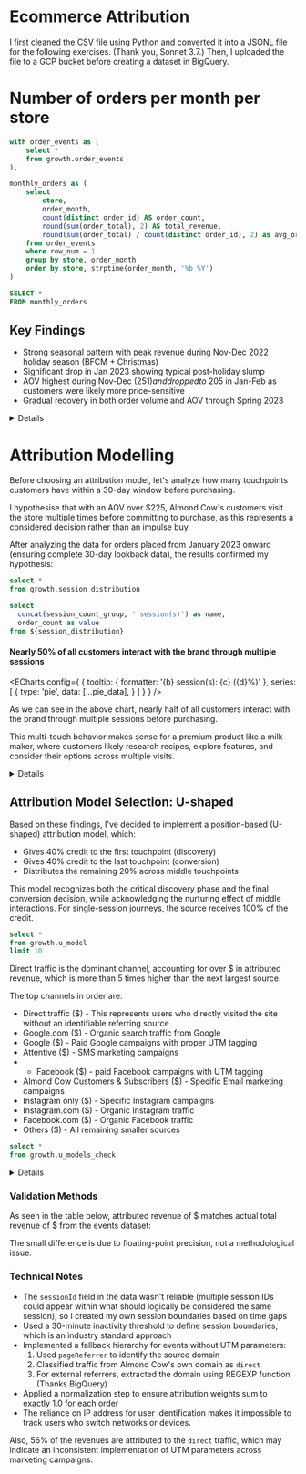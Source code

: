 # Ecommerce Attribution
I first cleaned the CSV file using Python and converted it into a JSONL file for the following exercises. (Thank you, Sonnet 3.7.) Then, I uploaded the file to a GCP bucket before creating a dataset in BigQuery.

# Number of orders per month per store

```sql monthly_orders
with order_events as (
    select *
    from growth.order_events
),

monthly_orders as (
    select
        store,
        order_month,
        count(distinct order_id) AS order_count,
        round(sum(order_total), 2) AS total_revenue,
        round(sum(order_total) / count(distinct order_id), 2) as avg_order_value
    from order_events
    where row_num = 1
    group by store, order_month 
    order by store, strptime(order_month, '%b %Y')
)

SELECT *
FROM monthly_orders
```

<BarChart 
    data={monthly_orders} 
    x=order_month 
    y=total_revenue
    yFmt=usd0k
    y2Fmt=usd
    y2=avg_order_value
    y2SeriesType=line
    sort=false
    seriesOrder=order_month
    chartAreaHeight=350
/>

<DataTable data={monthly_orders} totalRow=true >
  <Column id=store />
  <Column id=order_month />
  <Column id=order_count />
  <Column id=total_revenue fmt=usd0 />
  <Column id=avg_order_value totalAgg="average of $225.65" />
</DataTable>


## Key Findings
- Strong seasonal pattern with peak revenue during Nov-Dec 2022 holiday season (BFCM + Christmas)
- Significant drop in Jan 2023 showing typical post-holiday slump
- AOV highest during Nov-Dec ($251) and dropped to ~$205 in Jan-Feb as customers were likely more price-sensitive
- Gradual recovery in both order volume and AOV through Spring 2023

<Details title="SQL Query used to calculate the number of orders per month per store">

```sql
WITH orders AS (
  SELECT 
    REGEXP_REPLACE(shopifyShopURL, '^https?://|/$', '') AS store,
    shopifyOrderId AS order_id,
    DATE(shopifyOrderProcessedAt) AS order_date,
    FORMAT_DATE('%b %Y', DATE(shopifyOrderProcessedAt)) as order_month,
    shopifyOrderTotalPrice AS order_total,
    ROW_NUMBER() OVER(PARTITION BY shopifyOrderId ORDER BY shopifyOrderProcessedAt) AS row_num
  FROM growth.pixeldata
  WHERE shopifyOrderId IS NOT NULL
    AND pagePath LIKE '%/thank_you'
),

monthly_orders AS (
  SELECT
    store,
    order_month,
    COUNT(*) AS order_count,
    ROUND(SUM(order_total), 2) AS total_revenue,
    ROUND(SUM(order_total) / COUNT(*), 2) AS avg_order_value
  FROM orders
  WHERE row_num = 1
  GROUP BY store, order_month
  ORDER BY store, PARSE_DATE('%b %Y', order_month)
)

SELECT * FROM monthly_orders

```

This query addresses several important data quality considerations:

1. Normalizes store URLs to ensure consistent grouping regardless of URL format
2. Filters for actual conversion events using the `thank_you` page path, avoiding duplicate counting from order status checks
3. Deduplicates multiple pixel events for the same order ID by using `ROW_NUMBER()` and selecting only the first occurrence
4. Takes the earliest order record when multiple events exist, ensuring consistent handling of duplicates
5. Calculates key metrics like order count, total revenue, and average order value

</Details>

# Attribution Modelling

Before choosing an attribution model, let's analyze how many touchpoints customers have within a 30-day window before purchasing.

I hypothesise that with an AOV over $225, Almond Cow's customers visit the store multiple times before committing to purchase, as this represents a considered decision rather than an impulse buy.

After analyzing the data for orders placed from January 2023 onward (ensuring complete 30-day lookback data), the results confirmed my hypothesis:

```sql session_distribution
select *
from growth.session_distribution
```

```sql pie_data
select
  concat(session_count_group, ' session(s)') as name,
  order_count as value
from ${session_distribution}
```

#### Nearly 50% of all customers interact with the brand through multiple sessions
<ECharts config={
    {
        tooltip: {
            formatter: '{b} session(s): {c} ({d}%)'
        },
        series: [
        {
          type: 'pie',
          data: [...pie_data],
        }
      ]
      }
    }
/>


As we can see in the above chart, nearly half of all customers interact with the brand through multiple sessions before purchasing.

This multi-touch behavior makes sense for a premium product like a milk maker, where customers likely research recipes, explore features, and consider their options across multiple visits.

<Details title="SQL Query used to find how many touchpoints customers have">

First, I wrote a CTE to get all order data, filtering only for "thank you" pages and orders from January 2023 onwards. I'm using a 30-day lookback window, and the first events in the dataset were triggered around November 24th, so starting from January gives us complete lookback data for all orders.

I also used the `ROW_NUMBER()` function to handle potential duplicate order events by assigning a sequence number to each order record:


```sql
WITH order_events AS (
  SELECT
    shopifyOrderId,
    TIMESTAMP_MILLIS(CAST(timestamp AS INT64)) AS order_timestamp,
    DATE(shopifyOrderProcessedAt) AS order_datetime,
    shopifyOrderTotalPrice AS order_total,
    ip,
    ROW_NUMBER() OVER(PARTITION BY shopifyOrderId ORDER BY timestamp) AS row_num
  FROM `polar-455513.growth.pixeldata`
  WHERE 
    shopifyOrderId IS NOT NULL
    AND pagePath LIKE '%/thank_you'
    AND DATE(shopifyOrderProcessedAt) >= '2023-01-01'
),

unique_orders AS (
  SELECT
    shopifyOrderId,
    order_timestamp,
    order_datetime,
    order_total,
    ip
  FROM order_events
  WHERE row_num = 1
)
```

I then created a second CTE to keep unique orders by filtering for `row_num = 1`, ensuring I count each order exactly once:

```sql
unique_orders AS (
  SELECT shopifyOrderId, order_timestamp, order_datetime, order_total, ip
  FROM order_events
  WHERE row_num = 1
)
```

Next, I joined the unique orders with all the pixel data to find every interaction that happened within 30 days before each purchase. I'm using the IP address to connect users to their events and adding logic to determine the traffic source:

```sql
pre_purchase_events AS (
  SELECT
    o.shopifyOrderId,
    o.order_timestamp,
    o.order_datetime,
    o.order_total,
    o.ip,
    p.timestamp AS event_timestamp,
    TIMESTAMP_MILLIS(CAST(p.timestamp AS INT64)) AS event_timestamp_formatted,
    p.pagePath,
    p.utmSource,
    p.pageReferrer,
    COALESCE(p.utmSource, 
      CASE 
        WHEN p.pageReferrer IS NULL OR p.pageReferrer = '' OR p.pageReferrer LIKE '%almondcow.co%' THEN 'direct'
        ELSE REGEXP_EXTRACT(REGEXP_EXTRACT(p.pageReferrer, 'http[s]?://([^/]*)'), '([^.]+\\.[^.]+)$') 
      END) AS source
  FROM unique_orders o
  JOIN `polar-455513.growth.pixeldata` p
    ON o.ip = p.ip
    AND TIMESTAMP_MILLIS(CAST(p.timestamp AS INT64)) <= o.order_timestamp
    AND TIMESTAMP_MILLIS(CAST(p.timestamp AS INT64)) >= TIMESTAMP_SUB(o.order_timestamp, INTERVAL 30 DAY)
),
```

This is where I implemented the session logic. I first used a `LAG()` function to find the previous timestamp for each event:

```sql
with_prev_timestamp AS (
  SELECT
    *,
    LAG(event_timestamp_formatted) OVER(PARTITION BY shopifyOrderId, ip ORDER BY event_timestamp) AS prev_timestamp
  FROM pre_purchase_events
),
```

Then I marked session boundaries when there's a gap of more than 30 minutes between events:

```sql
session_boundaries AS (
  SELECT
    *,
    CASE 
      WHEN prev_timestamp IS NULL OR 
           TIMESTAMP_DIFF(event_timestamp_formatted, prev_timestamp, SECOND) > 1800 
      THEN 1 
      ELSE 0 
    END AS is_new_session
  FROM with_prev_timestamp
),
```

I then used a cumulative sum to assign a consistent session number to all events in the same session:
```sql
session_groups AS (
  SELECT
    *,
    SUM(is_new_session) OVER(PARTITION BY shopifyOrderId, ip ORDER BY event_timestamp) AS session_number
  FROM session_boundaries
),
```

For each session, I identified the entry source (first touchpoint), session duration, and interaction count:
```sql
session_sources AS (
  SELECT
    shopifyOrderId,
    ip,
    session_number,
    ARRAY_AGG(source ORDER BY event_timestamp ASC LIMIT 1)[OFFSET(0)] AS session_source,
    MIN(event_timestamp_formatted) AS session_start,
    MAX(event_timestamp_formatted) AS session_end,
    COUNT(*) AS interactions_in_session
  FROM session_groups
  GROUP BY shopifyOrderId, ip, session_number
)
```

I then counted sessions per order and constructed the customer journey path:
```sql
session_counts_per_order AS (
  SELECT
    shopifyOrderId,
    COUNT(*) AS session_count,
    STRING_AGG(session_source, ' > ' ORDER BY session_start) AS source_path
  FROM session_sources
  GROUP BY shopifyOrderId
)
```

Finally, I created a distribution to see how many touchpoints customers typically have before purchasing:
```sql
session_distribution AS (
  SELECT
    CASE WHEN session_count >= 5 THEN '5+' ELSE CAST(session_count AS STRING) END AS session_count_group,
    COUNT(*) AS order_count,
    ROUND(COUNT(*) * 100.0 / SUM(COUNT(*)) OVER(), 2) AS percentage
  FROM session_counts_per_order
  GROUP BY session_count_group
)
```
</Details>

## Attribution Model Selection: U-shaped
Based on these findings, I've decided to implement a position-based (U-shaped) attribution model, which:
- Gives 40% credit to the first touchpoint (discovery)
- Gives 40% credit to the last touchpoint (conversion)
- Distributes the remaining 20% across middle touchpoints

This model recognizes both the critical discovery phase and the final conversion decision, while acknowledging the nurturing effect of middle interactions. For single-session journeys, the source receives 100% of the credit.

```sql attribution
select *
from growth.u_model
limit 10
```

<BarChart 
    data={attribution} 
    x=source_group
    y=attributed_revenue
    yFmt=usd0k
    y2=percentage_total
    y2Fmt=pct
    y2SeriesType=line
/>

<DataTable  data={attribution} totalRow=true >
  <Column id=source_group />
  <Column id=attributed_revenue  fmt=usd0/>
  <Column id=percentage_total fmt=pct />
</DataTable>

 Direct traffic is the dominant channel, accounting for over $<Value data={attribution} column=attributed_revenue/> in attributed revenue, which is more than 5 times higher than the next largest source.

 The top channels in order are:

- Direct traffic ($<Value data={attribution} column=attributed_revenue row=0/>) - This represents users who directly visited the site without an identifiable referring source
- Google.com ($<Value data={attribution} column=attributed_revenue row=1/>) - Organic search traffic from Google
- Google ($<Value data={attribution} column=attributed_revenue row=2/>) - Paid Google campaigns with proper UTM tagging
- Attentive ($<Value data={attribution} column=attributed_revenue row=3/>) - SMS marketing campaigns
- - Facebook ($<Value data={attribution} column=attributed_revenue row=3/>) - paid Facebook campaigns with UTM tagging
- Almond Cow Customers & Subscribers ($<Value data={attribution} column=attributed_revenue row=3/>) - Specific Email marketing campaigns
- Instagram only ($<Value data={attribution} column=attributed_revenue row=3/>) - Specific Instagram campaigns
- Instagram.com ($<Value data={attribution} column=attributed_revenue row=3/>) - Organic Instagram traffic
- Facebook.com ($<Value data={attribution} column=attributed_revenue row=3/>) - Organic Facebook traffic
- Others ($<Value data={attribution} column=attributed_revenue row=3/>) - All remaining smaller sources

```sql validation
select *
from growth.u_models_check
```


<Details title="SQL Query used to build the attribution model">

First, I wrote a CTE to get all order data, filtering only for "thank you" pages and orders from January 2023 onwards. I'm using a 30-day lookback window, and the first events in the dataset were triggered around November 24th, so starting from January gives us complete lookback data for all orders.

I also used the `ROW_NUMBER()` function to handle potential duplicate order events by assigning a sequence number to each order record:


```sql
WITH order_events AS (
  SELECT
    shopifyOrderId,
    TIMESTAMP_MILLIS(CAST(timestamp AS INT64)) AS order_timestamp,
    shopifyOrderProcessedAt AS order_datetime,
    shopifyOrderTotalPrice AS order_total,
    FORMAT_DATE('%Y-%m', DATE(shopifyOrderProcessedAt)) AS order_month,
    ip,
    ROW_NUMBER() OVER(PARTITION BY shopifyOrderId ORDER BY timestamp) AS row_num
  FROM `polar-455513.growth.pixeldata`
  WHERE 
    shopifyOrderId IS NOT NULL
    AND pagePath LIKE '%/thank_you'
    AND DATE(shopifyOrderProcessedAt) >= '2023-01-01'
)
```

I then created a second CTE to keep only unique orders by filtering for `row_num = 1`, ensuring I count each order exactly once:

```sql
unique_orders AS (
  SELECT
    shopifyOrderId,
    order_timestamp,
    order_datetime,
    order_total,
    order_month,
    ip
  FROM order_events
  WHERE row_num = 1
)
```

Next, I joined the unique orders with all the pixel data to find every interaction that happened within 30 days before each purchase. I'm using the IP address to connect users to their events and adding logic to determine the traffic source:

```sql
pre_purchase_events AS (
  SELECT
    o.shopifyOrderId,
    o.order_timestamp,
    o.order_datetime,
    o.order_total,
    o.order_month,
    o.ip,
    p.timestamp AS event_timestamp,
    TIMESTAMP_MILLIS(CAST(p.timestamp AS INT64)) AS event_timestamp_formatted,
    p.sessionId,
    COALESCE(p.utmSource, 
      CASE 
        WHEN p.pageReferrer IS NULL OR p.pageReferrer = '' OR p.pageReferrer LIKE '%almondcow.co%' THEN 'direct'
        ELSE REGEXP_EXTRACT(REGEXP_EXTRACT(p.pageReferrer, 'http[s]?://([^/]*)'), '([^.]+\\.[^.]+)$') 
      END) AS source
  FROM unique_orders o
  JOIN `polar-455513.growth.pixeldata` p
    ON o.ip = p.ip
    AND TIMESTAMP_MILLIS(CAST(p.timestamp AS INT64)) <= o.order_timestamp
    AND TIMESTAMP_MILLIS(CAST(p.timestamp AS INT64)) >= TIMESTAMP_SUB(o.order_timestamp, INTERVAL 30 DAY)
)
```

This is where I implemented the session logic. I first used a `LAG()` function to find the previous timestamp for each event:

```sql
with_prev_timestamp AS (
  SELECT
    *,
    LAG(event_timestamp_formatted) OVER(PARTITION BY shopifyOrderId, ip ORDER BY event_timestamp) AS prev_timestamp
  FROM pre_purchase_events
),
```

Then I marked session boundaries when there's a gap of more than 30 minutes between events:

```sql
session_boundaries AS (
  SELECT
    *,
    CASE 
      WHEN prev_timestamp IS NULL OR 
           TIMESTAMP_DIFF(event_timestamp_formatted, prev_timestamp, SECOND) > 1800 
      THEN 1 
      ELSE 0 
    END AS is_new_session
  FROM with_prev_timestamp
),
```

I then used a cumulative sum to assign a consistent session number to all events in the same session:
```sql
session_groups AS (
  SELECT
    *,
    SUM(is_new_session) OVER(PARTITION BY shopifyOrderId, ip ORDER BY event_timestamp) AS session_number
  FROM session_boundaries
),
```

For each session, I identified the entry source (first touchpoint), session duration, and interaction count:
```sql
session_sources AS (
  SELECT
    shopifyOrderId,
    order_total,
    order_month,
    ip,
    session_number,
    ARRAY_AGG(source ORDER BY event_timestamp ASC LIMIT 1)[OFFSET(0)] AS session_source,
    MIN(event_timestamp_formatted) AS session_start
  FROM session_groups
  GROUP BY shopifyOrderId, order_total, order_month, ip, session_number
)
```

I identified the first-touch source for each order by finding the earliest session associated with that order:

```sql
first_touch_sources AS (
  SELECT
    shopifyOrderId,
    MIN(session_start) AS min_start_time
  FROM session_sources
  GROUP BY shopifyOrderId
),

first_touch AS (
  SELECT
    s.shopifyOrderId,
    s.session_source AS first_touch_source
  FROM session_sources s
  INNER JOIN first_touch_sources f 
    ON s.shopifyOrderId = f.shopifyOrderId 
    AND s.session_start = f.min_start_time
)
```

Similarly, I identified the last-touch source for each order by finding the most recent session before purchase.
```sql
last_touch_sources AS (
  SELECT
    shopifyOrderId,
    MAX(session_start) AS max_start_time
  FROM session_sources
  GROUP BY shopifyOrderId
),

last_touch AS (
  SELECT
    s.shopifyOrderId,
    s.session_source AS last_touch_source
  FROM session_sources s
  INNER JOIN last_touch_sources l 
    ON s.shopifyOrderId = l.shopifyOrderId 
    AND s.session_start = l.max_start_time
)
```

Then I calculated how many sessions each user had before making a purchase, which is important for properly distributing attribution weights.
```sql
session_counts AS (
  SELECT
    shopifyOrderId,
    COUNT(*) AS session_count
  FROM session_sources
  GROUP BY shopifyOrderId
)
```

Here I implemented the position-based attribution model with a 40-20-40 weighting scheme. I had to handle various edge cases, including single-session journeys and cases where the same source appears as both first and last touch.

```sql
session_attribution_raw AS (
  SELECT
    s.shopifyOrderId,
    s.order_total,
    s.order_month,
    s.session_number,
    s.session_source,
    c.session_count,
    f.first_touch_source,
    l.last_touch_source,
    CASE
      WHEN c.session_count = 1 THEN 1.0  -- 100% to single source
      WHEN s.session_source = f.first_touch_source AND s.session_source = l.last_touch_source THEN 
        CASE 
          WHEN c.session_count = 1 THEN 1.0  -- It's both first and last because it's the only touchpoint
          ELSE 0.8  -- It gets both the first-touch (0.4) and last-touch (0.4) weights
        END
      WHEN s.session_source = f.first_touch_source THEN 0.4  -- 40% to first touch
      WHEN s.session_source = l.last_touch_source THEN 0.4  -- 40% to last touch
      ELSE 
        CASE
          WHEN c.session_count > 2 THEN 0.2 / (c.session_count - 2)  -- Distribute 20% evenly across middle touchpoints
          ELSE 0  -- No middle touchpoints in a 2-session journey
        END
    END AS attribution_weight
  FROM session_sources s
  JOIN session_counts c ON s.shopifyOrderId = c.shopifyOrderId
  JOIN first_touch f ON s.shopifyOrderId = f.shopifyOrderId
  JOIN last_touch l ON s.shopifyOrderId = l.shopifyOrderId
)
```

Then I added a normalization step to ensure that attribution weights for each order sum to exactly 1.0, which ensures that we're attributing the correct amount of revenue.
```sql
session_attribution AS (
  SELECT
    *,
    attribution_weight / NULLIF(SUM(attribution_weight) OVER (PARTITION BY shopifyOrderId), 0) AS normalized_weight
  FROM session_attribution_raw
)

I calculated the total attributed revenue by source by summing the weighted revenue across all orders:
```sql
total_source_attribution AS (
  SELECT
    session_source AS source,
    ROUND(SUM(normalized_weight * order_total), 2) AS attributed_revenue
  FROM session_attribution
  GROUP BY session_source
)
```

And finally, I ranked the sources by total attributed revenue, keeping the top 9 sources individually and grouping all remaining smaller sources into a "10+ others" category for clarity.
```sql
ranked_sources AS (
  SELECT
    source,
    attributed_revenue,
    ROW_NUMBER() OVER (ORDER BY attributed_revenue DESC) AS revenue_rank
  FROM total_source_attribution
)

-- Final output with top 9 and others grouped
SELECT 
  CASE 
    WHEN revenue_rank <= 9 THEN source
    ELSE '10+ others'
  END AS source_group,
  SUM(attributed_revenue) AS attributed_revenue
FROM ranked_sources
GROUP BY 
  CASE 
    WHEN revenue_rank <= 9 THEN source
    ELSE '10+ others'
  END
ORDER BY 
  CASE WHEN source_group = '10+ others' THEN 0 ELSE attributed_revenue END DESC
```

</Details>

### Validation Methods
As seen in the table below, attributed revenue of $<Value data={validation} column=amount row=1/> matches actual total revenue of $<Value data={validation} column=amount row=0/> from the events dataset:

<DataTable  data={validation} fmt=usd0 >
  <Column id=metric />
  <Column id=amount  fmt=usd0/>
</DataTable>

The small difference is due to floating-point precision, not a methodological issue.

### Technical Notes
- The `sessionId` field in the data wasn't reliable (multiple session IDs could appear within what should logically be considered the same session), so I created my own session boundaries based on time gaps
- Used a 30-minute inactivity threshold to define session boundaries, which is an industry standard approach
- Implemented a fallback hierarchy for events without UTM parameters:
  1. Used `pageReferrer` to identify the source domain
  2. Classified traffic from Almond Cow's own domain as `direct`
  3. For external referrers, extracted the domain using REGEXP function (Thanks BigQuery)
- Applied a normalization step to ensure attribution weights sum to exactly 1.0 for each order
- The reliance on IP address for user identification makes it impossible to track users who switch networks or devices.

Also, 56% of the revenues are attributed to the `direct` traffic, which may indicate an inconsistent implementation of UTM parameters across marketing campaigns.